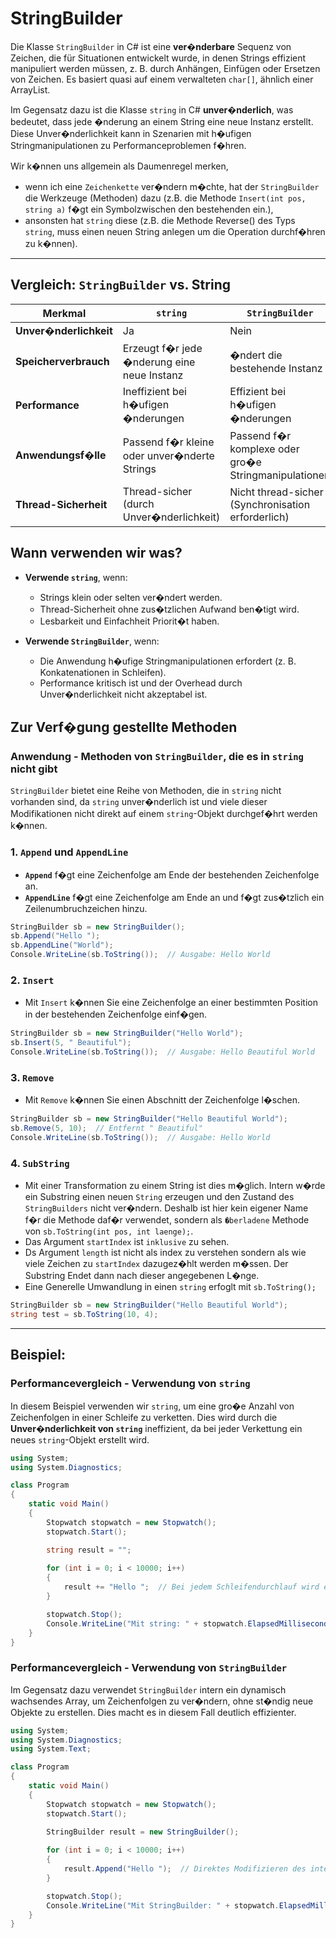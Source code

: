 # StringBuilder 

Die Klasse `StringBuilder` in C# ist eine **ver�nderbare** Sequenz von Zeichen, die für Situationen entwickelt wurde, in denen Strings effizient manipuliert werden müssen, z. B. durch Anhängen, Einfügen oder Ersetzen von Zeichen. Es basiert quasi auf einem verwalteten `char[]`, ähnlich einer ArrayList.

Im Gegensatz dazu ist die Klasse `string` in C# **unver�nderlich**, was bedeutet, dass jede �nderung an einem String eine neue Instanz erstellt. Diese Unver�nderlichkeit kann in Szenarien mit h�ufigen Stringmanipulationen zu Performanceproblemen f�hren.

Wir k�nnen uns allgemein als Daumenregel merken, 
- wenn ich eine `Zeichenkette` ver�ndern m�chte, hat der `StringBuilder` die Werkzeuge (Methoden) dazu (z.B. die Methode `Insert(int pos, string a)` f�gt ein Symbolzwischen den bestehenden ein.),
- ansonsten hat `string` diese (z.B. die Methode Reverse() des Typs `string`, muss einen neuen String anlegen um die Operation durchf�hren zu k�nnen).

---

## Vergleich: `StringBuilder` vs. String

| **Merkmal**           | **`string`**            | **`StringBuilder`**    |
|-----------------------|-----------------------------------------|--------------------------------------|
| **Unver�nderlichkeit** | Ja                                      | Nein                                 |
| **Speicherverbrauch**  | Erzeugt f�r jede �nderung eine neue Instanz | �ndert die bestehende Instanz       |
| **Performance**        | Ineffizient bei h�ufigen �nderungen     | Effizient bei h�ufigen �nderungen    |
| **Anwendungsf�lle**    | Passend f�r kleine oder unver�nderte Strings | Passend f�r komplexe oder gro�e Stringmanipulationen |
| **Thread-Sicherheit**  | Thread-sicher (durch Unver�nderlichkeit) | Nicht thread-sicher (Synchronisation erforderlich) |

## Wann verwenden wir was?
- **Verwende `string`**, wenn:
  - Strings klein oder selten ver�ndert werden.
  - Thread-Sicherheit ohne zus�tzlichen Aufwand ben�tigt wird.
  - Lesbarkeit und Einfachheit Priorit�t haben.

- **Verwende `StringBuilder`**, wenn:
  - Die Anwendung h�ufige Stringmanipulationen erfordert (z. B. Konkatenationen in Schleifen).
  - Performance kritisch ist und der Overhead durch Unver�nderlichkeit nicht akzeptabel ist.

## Zur Verf�gung gestellte Methoden

### Anwendung - Methoden von `StringBuilder`, die es in `string` nicht gibt

`StringBuilder` bietet eine Reihe von Methoden, die in `string` nicht vorhanden sind, da `string` unver�nderlich ist und viele dieser Modifikationen nicht direkt auf einem `string`-Objekt durchgef�hrt werden k�nnen.

### 1. **`Append`** und **`AppendLine`**

- **`Append`** f�gt eine Zeichenfolge am Ende der bestehenden Zeichenfolge an.
- **`AppendLine`** f�gt eine Zeichenfolge am Ende an und f�gt zus�tzlich ein Zeilenumbruchzeichen hinzu.

```csharp
StringBuilder sb = new StringBuilder();
sb.Append("Hello ");
sb.AppendLine("World");
Console.WriteLine(sb.ToString());  // Ausgabe: Hello World
 ```

### 2. **`Insert`**

- Mit `Insert` k�nnen Sie eine Zeichenfolge an einer bestimmten Position in der bestehenden Zeichenfolge einf�gen.

```csharp
StringBuilder sb = new StringBuilder("Hello World");
sb.Insert(5, " Beautiful");
Console.WriteLine(sb.ToString());  // Ausgabe: Hello Beautiful World
 ```

### 3. **`Remove`**

- Mit `Remove` k�nnen Sie einen Abschnitt der Zeichenfolge l�schen.

```csharp
StringBuilder sb = new StringBuilder("Hello Beautiful World");
sb.Remove(5, 10);  // Entfernt " Beautiful"
Console.WriteLine(sb.ToString());  // Ausgabe: Hello World
 ```

### 4. **`SubString`**
- Mit einer Transformation zu einem String ist dies m�glich. Intern w�rde ein Substring einen neuen `String` erzeugen und den Zustand des `StringBuilders` nicht ver�ndern. Deshalb ist hier kein eigener Name f�r die Methode daf�r verwendet, sondern als `�berladene` Methode von `sb.ToString(int pos, int laenge);`.
- Das Argument `startIndex` ist `inklusive` zu sehen.
- Ds Argument `length` ist nicht als index zu verstehen sondern als wie viele Zeichen zu `startIndex` dazugez�hlt werden m�ssen. Der Substring Endet dann nach dieser angegebenen L�nge.
- Eine Generelle Umwandlung in einen `string` erfoglt mit `sb.ToString();`

```csharp
StringBuilder sb = new StringBuilder("Hello Beautiful World");
string test = sb.ToString(10, 4);
```

---

## Beispiel:
### Performancevergleich - Verwendung von `string`

In diesem Beispiel verwenden wir `string`, um eine gro�e Anzahl von Zeichenfolgen in einer Schleife zu verketten. Dies wird durch die **Unver�nderlichkeit von `string`** ineffizient, da bei jeder Verkettung ein neues `string`-Objekt erstellt wird.

```csharp
using System;
using System.Diagnostics;

class Program
{
    static void Main()
    {
        Stopwatch stopwatch = new Stopwatch();
        stopwatch.Start();

        string result = "";
        
        for (int i = 0; i < 10000; i++)
        {
            result += "Hello ";  // Bei jedem Schleifendurchlauf wird eine neue Instanz erzeugt.
        }

        stopwatch.Stop();
        Console.WriteLine("Mit string: " + stopwatch.ElapsedMilliseconds + " ms");
    }
}
 ```

### Performancevergleich - Verwendung von `StringBuilder`

Im Gegensatz dazu verwendet `StringBuilder` intern ein dynamisch wachsendes Array, um Zeichenfolgen zu ver�ndern, ohne st�ndig neue Objekte zu erstellen. Dies macht es in diesem Fall deutlich effizienter.

```csharp
using System;
using System.Diagnostics;
using System.Text;

class Program
{
    static void Main()
    {
        Stopwatch stopwatch = new Stopwatch();
        stopwatch.Start();

        StringBuilder result = new StringBuilder();
        
        for (int i = 0; i < 10000; i++)
        {
            result.Append("Hello ");  // Direktes Modifizieren des internen Arrays.
        }

        stopwatch.Stop();
        Console.WriteLine("Mit StringBuilder: " + stopwatch.ElapsedMilliseconds + " ms");
    }
}
 ```

